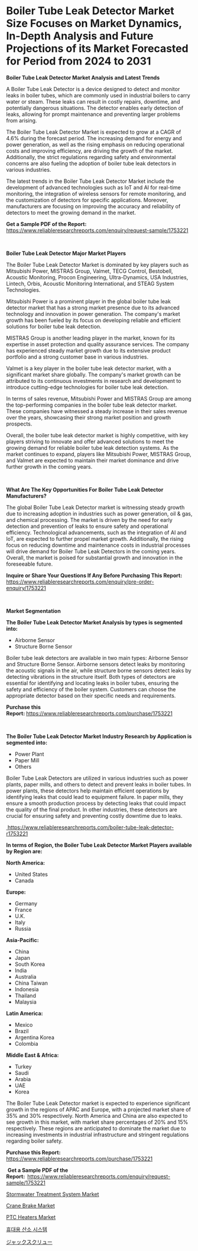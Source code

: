 <p><h1>Boiler Tube Leak Detector Market Size Focuses on Market Dynamics, In-Depth Analysis and Future Projections of its Market Forecasted for Period from 2024 to 2031</h1></p><p><strong>Boiler Tube Leak Detector Market Analysis and Latest Trends</strong></p>
<p><p>A Boiler Tube Leak Detector is a device designed to detect and monitor leaks in boiler tubes, which are commonly used in industrial boilers to carry water or steam. These leaks can result in costly repairs, downtime, and potentially dangerous situations. The detector enables early detection of leaks, allowing for prompt maintenance and preventing larger problems from arising.</p><p>The Boiler Tube Leak Detector Market is expected to grow at a CAGR of 4.6% during the forecast period. The increasing demand for energy and power generation, as well as the rising emphasis on reducing operational costs and improving efficiency, are driving the growth of the market. Additionally, the strict regulations regarding safety and environmental concerns are also fueling the adoption of boiler tube leak detectors in various industries.</p><p>The latest trends in the Boiler Tube Leak Detector Market include the development of advanced technologies such as IoT and AI for real-time monitoring, the integration of wireless sensors for remote monitoring, and the customization of detectors for specific applications. Moreover, manufacturers are focusing on improving the accuracy and reliability of detectors to meet the growing demand in the market.</p></p>
<p><strong>Get a Sample PDF of the Report:&nbsp;</strong> <a href="https://www.reliableresearchreports.com/enquiry/request-sample/1753221">https://www.reliableresearchreports.com/enquiry/request-sample/1753221</a></p>
<p>&nbsp;</p>
<p><strong>Boiler Tube Leak Detector Major Market Players</strong></p>
<p><p>The Boiler Tube Leak Detector Market is dominated by key players such as Mitsubishi Power, MISTRAS Group, Valmet, TECG Control, Bestobell, Acoustic Monitoring, Procon Engineering, Ultra-Dynamics, USA Industries, Lintech, Orbis, Acoustic Monitoring International, and STEAG System Technologies.</p><p>Mitsubishi Power is a prominent player in the global boiler tube leak detector market that has a strong market presence due to its advanced technology and innovation in power generation. The company's market growth has been fueled by its focus on developing reliable and efficient solutions for boiler tube leak detection.</p><p>MISTRAS Group is another leading player in the market, known for its expertise in asset protection and quality assurance services. The company has experienced steady market growth due to its extensive product portfolio and a strong customer base in various industries.</p><p>Valmet is a key player in the boiler tube leak detector market, with a significant market share globally. The company's market growth can be attributed to its continuous investments in research and development to introduce cutting-edge technologies for boiler tube leak detection.</p><p>In terms of sales revenue, Mitsubishi Power and MISTRAS Group are among the top-performing companies in the boiler tube leak detector market. These companies have witnessed a steady increase in their sales revenue over the years, showcasing their strong market position and growth prospects.</p><p>Overall, the boiler tube leak detector market is highly competitive, with key players striving to innovate and offer advanced solutions to meet the growing demand for reliable boiler tube leak detection systems. As the market continues to expand, players like Mitsubishi Power, MISTRAS Group, and Valmet are expected to maintain their market dominance and drive further growth in the coming years.</p></p>
<p>&nbsp;</p>
<p><strong>What Are The Key Opportunities For Boiler Tube Leak Detector Manufacturers?</strong></p>
<p><p>The global Boiler Tube Leak Detector market is witnessing steady growth due to increasing adoption in industries such as power generation, oil & gas, and chemical processing. The market is driven by the need for early detection and prevention of leaks to ensure safety and operational efficiency. Technological advancements, such as the integration of AI and IoT, are expected to further propel market growth. Additionally, the rising focus on reducing downtime and maintenance costs in industrial processes will drive demand for Boiler Tube Leak Detectors in the coming years. Overall, the market is poised for substantial growth and innovation in the foreseeable future.</p></p>
<p><strong>Inquire or Share Your Questions If Any Before Purchasing This Report:</strong> <a href="https://www.reliableresearchreports.com/enquiry/pre-order-enquiry/1753221">https://www.reliableresearchreports.com/enquiry/pre-order-enquiry/1753221</a></p>
<p>&nbsp;</p>
<p><strong>Market Segmentation</strong></p>
<p><strong>The Boiler Tube Leak Detector Market Analysis by types is segmented into:</strong></p>
<p><ul><li>Airborne Sensor</li><li>Structure Borne Sensor</li></ul></p>
<p><p>Boiler tube leak detectors are available in two main types: Airborne Sensor and Structure Borne Sensor. Airborne sensors detect leaks by monitoring the acoustic signals in the air, while structure borne sensors detect leaks by detecting vibrations in the structure itself. Both types of detectors are essential for identifying and locating leaks in boiler tubes, ensuring the safety and efficiency of the boiler system. Customers can choose the appropriate detector based on their specific needs and requirements.</p></p>
<p><strong>Purchase this Report:&nbsp;</strong><a href="https://www.reliableresearchreports.com/purchase/1753221">https://www.reliableresearchreports.com/purchase/1753221</a></p>
<p>&nbsp;</p>
<p><strong>The Boiler Tube Leak Detector Market Industry Research by Application is segmented into:</strong></p>
<p><ul><li>Power Plant</li><li>Paper Mill</li><li>Others</li></ul></p>
<p><p>Boiler Tube Leak Detectors are utilized in various industries such as power plants, paper mills, and others to detect and prevent leaks in boiler tubes. In power plants, these detectors help maintain efficient operations by identifying leaks that could lead to equipment failure. In paper mills, they ensure a smooth production process by detecting leaks that could impact the quality of the final product. In other industries, these detectors are crucial for ensuring safety and preventing costly downtime due to leaks.</p></p>
<p><a href="https://www.reliableresearchreports.com/boiler-tube-leak-detector-r1753221">&nbsp;https://www.reliableresearchreports.com/boiler-tube-leak-detector-r1753221</a></p>
<p><strong>In terms of Region, the Boiler Tube Leak Detector Market Players available by Region are:</strong></p>
<p>
    <p> <strong> North America: </strong>
        <ul>
            <li>United States</li>
            <li>Canada</li>
        </ul>
        </p> 
    <p> <strong> Europe: </strong>
        <ul>
            <li>Germany</li>
            <li>France</li>
            <li>U.K.</li>
            <li>Italy</li>
            <li>Russia</li>
        </ul>
        </p> 
    <p> <strong> Asia-Pacific: </strong>
        <ul>
            <li>China</li>
            <li>Japan</li>
            <li>South Korea</li>
            <li>India</li>
            <li>Australia</li>
            <li>China Taiwan</li>
            <li>Indonesia</li>
            <li>Thailand</li>
            <li>Malaysia</li>
        </ul>
        </p> 
    <p> <strong> Latin America: </strong>
        <ul>
            <li>Mexico</li>
            <li>Brazil</li>
            <li>Argentina Korea</li>
            <li>Colombia</li>
        </ul>
        </p> 
    <p> <strong> Middle East & Africa: </strong>
        <ul>
            <li>Turkey</li>
            <li>Saudi</li>
            <li>Arabia</li>
            <li>UAE</li>
            <li>Korea</li>
        </ul>
    </p>
    </p>
<p><p>The Boiler Tube Leak Detector market is expected to experience significant growth in the regions of APAC and Europe, with a projected market share of 35% and 30% respectively. North America and China are also expected to see growth in this market, with market share percentages of 20% and 15% respectively. These regions are anticipated to dominate the market due to increasing investments in industrial infrastructure and stringent regulations regarding boiler safety.</p></p>
<p><strong>Purchase this Report: </strong><a href="https://www.reliableresearchreports.com/purchase/1753221">https://www.reliableresearchreports.com/purchase/1753221</a></p>
<p>&nbsp;<strong>Get a Sample PDF of the Report:&nbsp;&nbsp;</strong><a href="https://www.reliableresearchreports.com/enquiry/request-sample/1753221">https://www.reliableresearchreports.com/enquiry/request-sample/1753221</a></p>
<p><strong></strong></p>
<p><p><a href="https://www.linkedin.com/pulse/stormwater-treatment-system-market-analysis-sze-forecasted-sdz3f?trackingId=xPJSRnuN9SK96vRKlH8W%2Fw%3D%3D">Stormwater Treatment System Market</a></p><p><a href="https://github.com/sofayahoo2023/Market-Research-Report-List-4/blob/main/crane-brake-market.md">Crane Brake Market</a></p><p><a href="https://www.linkedin.com/pulse/ptc-heaters-market-size-trends-complete-industry-overview-iqdxf?trackingId=21EfPNHUy8rgiTwMO9Ro6Q%3D%3D">PTC Heaters Market</a></p><p><a href="https://medium.com/@crumbles67678/%ED%9C%B4%EB%8C%80%EC%9A%A9-%EC%82%B0%EC%86%8C-%EC%8B%9C%EC%8A%A4%ED%85%9C-%EC%8B%9C%EC%9E%A5%EC%9D%80-%EC%8B%9C%EC%9E%A5-%EC%A0%90%EC%9C%A0%EC%9C%A8-%EA%B7%9C%EB%AA%A8-%EB%B0%8F-2031%EB%85%84%EA%B9%8C%EC%A7%80%EC%9D%98-%EC%98%88%EC%83%81-%EC%98%88%EC%B8%A1%EC%97%90-%EC%B4%88%EC%A0%90%EC%9D%84-%EB%A7%9E%EC%B6%94%EA%B3%A0-%EC%9E%88%EC%8A%B5%EB%8B%88%EB%8B%A4-96d4e1447aaa">휴대용 산소 시스템</a></p><p><a href="https://medium.com/@bertramveum2023/%E3%82%B8%E3%83%A3%E3%83%83%E3%82%AF%E3%82%B9%E3%82%AF%E3%83%AA%E3%83%A5%E3%83%BC%E3%83%9E%E3%83%BC%E3%82%B1%E3%83%83%E3%83%88%E3%81%AE%E8%A6%8F%E6%A8%A1%E3%81%AF-%E3%82%B0%E3%83%AD%E3%83%BC%E3%83%90%E3%83%AB%E7%94%A3%E6%A5%AD%E3%81%AE%E6%9C%80%E9%81%A9%E3%81%AA%E3%83%9E%E3%83%BC%E3%82%B1%E3%83%86%E3%82%A3%E3%83%B3%E3%82%B0%E3%83%81%E3%83%A3%E3%83%B3%E3%83%8D%E3%83%AB%E3%82%92%E6%98%8E%E3%82%89%E3%81%8B%E3%81%AB%E3%81%97%E3%81%BE%E3%81%99-20ecf05f8ca0">ジャックスクリュー</a></p></p>